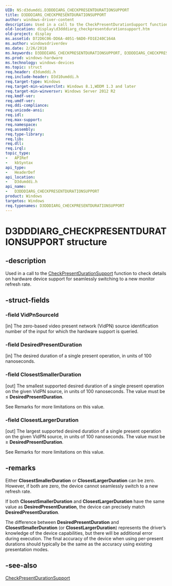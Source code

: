 ```yaml
---
UID: NS:d3dumddi.D3DDDIARG_CHECKPRESENTDURATIONSUPPORT
title: D3DDDIARG_CHECKPRESENTDURATIONSUPPORT
author: windows-driver-content
description: Used in a call to the CheckPresentDurationSupport function to check details on hardware device support for seamlessly switching to a new monitor refresh rate.
old-location: display\d3dddiarg_checkpresentdurationsupport.htm
old-project: display
ms.assetid: D72D6C06-DD6A-4051-9AD0-FD1E240C164A
ms.author: windowsdriverdev
ms.date: 2/26/2018
ms.keywords: D3DDDIARG_CHECKPRESENTDURATIONSUPPORT, D3DDDIARG_CHECKPRESENTDURATIONSUPPORT structure [Display Devices], d3dumddi/D3DDDIARG_CHECKPRESENTDURATIONSUPPORT, display.d3dddiarg_checkpresentdurationsupport
ms.prod: windows-hardware
ms.technology: windows-devices
ms.topic: struct
req.header: d3dumddi.h
req.include-header: D3d10umddi.h
req.target-type: Windows
req.target-min-winverclnt: Windows 8.1,WDDM 1.3 and later
req.target-min-winversvr: Windows Server 2012 R2
req.kmdf-ver: 
req.umdf-ver: 
req.ddi-compliance: 
req.unicode-ansi: 
req.idl: 
req.max-support: 
req.namespace: 
req.assembly: 
req.type-library: 
req.lib: 
req.dll: 
req.irql: 
topic_type:
-	APIRef
-	kbSyntax
api_type:
-	HeaderDef
api_location:
-	D3dumddi.h
api_name:
-	D3DDDIARG_CHECKPRESENTDURATIONSUPPORT
product: Windows
targetos: Windows
req.typenames: D3DDDIARG_CHECKPRESENTDURATIONSUPPORT
---
```


# D3DDDIARG_CHECKPRESENTDURATIONSUPPORT structure


## -description


Used in a call to the <a href="https://msdn.microsoft.com/4D3FC503-A502-41D3-AB76-5A2BEBE4C551">CheckPresentDurationSupport</a> function to check details on hardware device support for seamlessly switching to a new monitor refresh rate.


## -struct-fields




### -field VidPnSourceId

[in] The zero-based video present network (VidPN) source identification number of the input for which the hardware support is queried.


### -field DesiredPresentDuration

[in] The desired duration of a single present operation, in units of 100 nanoseconds.


### -field ClosestSmallerDuration

[out] The smallest supported desired duration of a single present operation on the given VidPN source, in units of 100 nanoseconds. The value must be ≤ <b>DesiredPresentDuration</b>.

See Remarks for more limitations on this value.


### -field ClosestLargerDuration

[out] The largest supported desired duration of a single present operation on the given VidPN source, in units of 100 nanoseconds. The value must be ≥ <b>DesiredPresentDuration</b>.

See Remarks for more limitations on this value.


## -remarks



Either  <b>ClosestSmallerDuration</b> or <b>ClosestLargerDuration</b> can be zero. However, if both  are zero, the device cannot seamlessly switch to a new refresh rate.

If both <b>ClosestSmallerDuration</b> and <b>ClosestLargerDuration</b> have the same value as <b>DesiredPresentDuration</b>, the device can precisely match <b>DesiredPresentDuration</b>.

The difference between <b>DesiredPresentDuration</b> and <b>ClosestSmallerDuration</b> (or <b>ClosestLargerDuration</b>) represents the driver’s knowledge of the device capabilities, but there will be additional error during execution. The final accuracy of the device when using per-present durations should typically be the same as the accuracy using  existing presentation modes.




## -see-also




<a href="https://msdn.microsoft.com/4D3FC503-A502-41D3-AB76-5A2BEBE4C551">CheckPresentDurationSupport</a>
 

 

